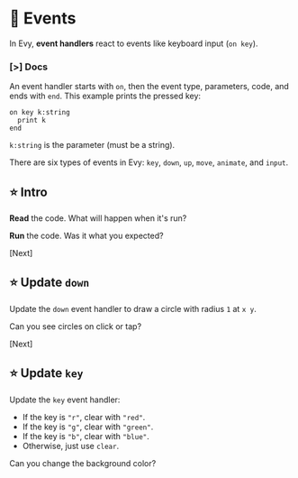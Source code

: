 # 🎪 Events

In Evy, **event handlers** react to events like keyboard input (`on key`).

### [>] Docs

An event handler starts with `on`, then the event type, parameters, code, and
ends with `end`. This example prints the pressed key:

```evy
on key k:string
  print k
end
```

`k:string` is the parameter (must be a string).

There are six types of events in Evy: `key`, `down`, `up`, `move`, `animate`,
and `input`.

## ⭐ Intro

**Read** the code. What will happen when it's run?

**Run** the code. Was it what you expected?

[Next]

## ⭐ Update `down`

Update the `down` event handler to draw a circle with radius `1` at `x y`.

Can you see circles on click or tap?

[Next]

## ⭐ Update `key`

Update the `key` event handler:

- If the key is `"r"`, clear with `"red"`.
- If the key is `"g"`, clear with `"green"`.
- If the key is `"b"`, clear with `"blue"`.
- Otherwise, just use `clear`.

Can you change the background color?
